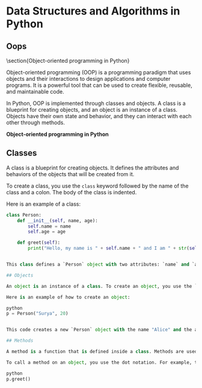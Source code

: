 # Data Structures and Algorithms in Python 

## Oops

\section{Object-oriented programming in Python}

Object-oriented programming (OOP) is a programming paradigm that uses objects and their interactions to design applications and computer programs. It is a powerful tool that can be used to create flexible, reusable, and maintainable code.

In Python, OOP is implemented through classes and objects. A class is a blueprint for creating objects, and an object is an instance of a class. Objects have their own state and behavior, and they can interact with each other through methods.

**Object-oriented programming in Python**

## Classes

A class is a blueprint for creating objects. It defines the attributes and behaviors of the objects that will be created from it.

To create a class, you use the `class` keyword followed by the name of the class and a colon. The body of the class is indented.

Here is an example of a class:

```python
class Person:
    def __init__(self, name, age):
        self.name = name
        self.age = age

    def greet(self):
        print("Hello, my name is " + self.name + " and I am " + str(self.age) + " years old.")


This class defines a `Person` object with two attributes: `name` and `age`. It also defines a method called `greet()`, which prints a greeting to the user.

## Objects

An object is an instance of a class. To create an object, you use the `new` keyword followed by the name of the class and parentheses.

Here is an example of how to create an object:

python
p = Person("Surya", 20)


This code creates a new `Person` object with the name "Alice" and the age 25.

## Methods

A method is a function that is defined inside a class. Methods are used to define the behavior of objects.

To call a method on an object, you use the dot notation. For example, to call the `greet()` method on the `p` object, you would use the following code:

python
p.greet()

